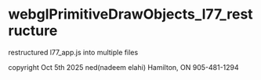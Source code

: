 # webglPrimitiveDrawObjects_l77_restructure
restructured l77_app.js into multiple files

copyright Oct 5th 2025 ned(nadeem elahi) Hamilton, ON 905-481-1294

